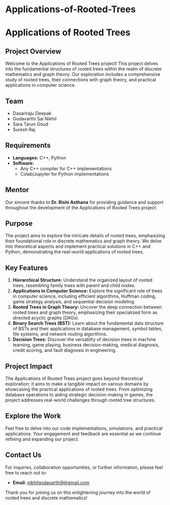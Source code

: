 # Applications-of-Rooted-Trees

# Applications of Rooted Trees

## Project Overview
Welcome to the Applications of Rooted Trees project! This project delves into the fundamental structures of rooted trees within the realm of discrete mathematics and graph theory. Our exploration includes a comprehensive study of rooted trees, their connections with graph theory, and practical applications in computer science.

## Team
  - Dasariraju Deepak
  - Godavarthi Sai Nikhil 
  - Sara Tarun Goud
  - Suresh Raj 

## Requirements
- **Languages:** C++, Python
- **Software:**
  - Any C++ compiler for C++ implementations
  - Colab/Jupyter for Python implementations

## Mentor
Our sincere thanks to **Dr. Rishi Asthana** for providing guidance and support throughout the development of the Applications of Rooted Trees project.

## Purpose
The project aims to explore the intricate details of rooted trees, emphasizing their foundational role in discrete mathematics and graph theory. We delve into theoretical aspects and implement practical solutions in C++ and Python, demonstrating the real-world applications of rooted trees.

## Key Features
1. **Hierarchical Structure:** Understand the organized layout of rooted trees, resembling family trees with parent and child nodes.
2. **Applications in Computer Science:** Explore the significant role of trees in computer science, including efficient algorithms, Huffman coding, game strategy analysis, and sequential decision modeling.
3. **Rooted Trees in Graph Theory:** Uncover the deep connection between rooted trees and graph theory, emphasizing their specialized form as directed acyclic graphs (DAGs).
4. **Binary Search Trees (BST):** Learn about the fundamental data structure of BSTs and their applications in database management, symbol tables, file systems, and network routing algorithms.
5. **Decision Trees:** Discover the versatility of decision trees in machine learning, game playing, business decision-making, medical diagnosis, credit scoring, and fault diagnosis in engineering.

## Project Impact
The Applications of Rooted Trees project goes beyond theoretical exploration; it aims to make a tangible impact on various domains by showcasing the practical applications of rooted trees. From optimizing database operations to aiding strategic decision-making in games, the project addresses real-world challenges through rooted tree structures.

## Explore the Work
Feel free to delve into our code implementations, simulations, and practical applications. Your engagement and feedback are essential as we continue refining and expanding our project.

## Contact Us
For inquiries, collaboration opportunities, or further information, please feel free to reach out to:
- **Email:** nikhilgodavarthi9@gmail.com

Thank you for joining us on this enlightening journey into the world of rooted trees and discrete mathematics!
